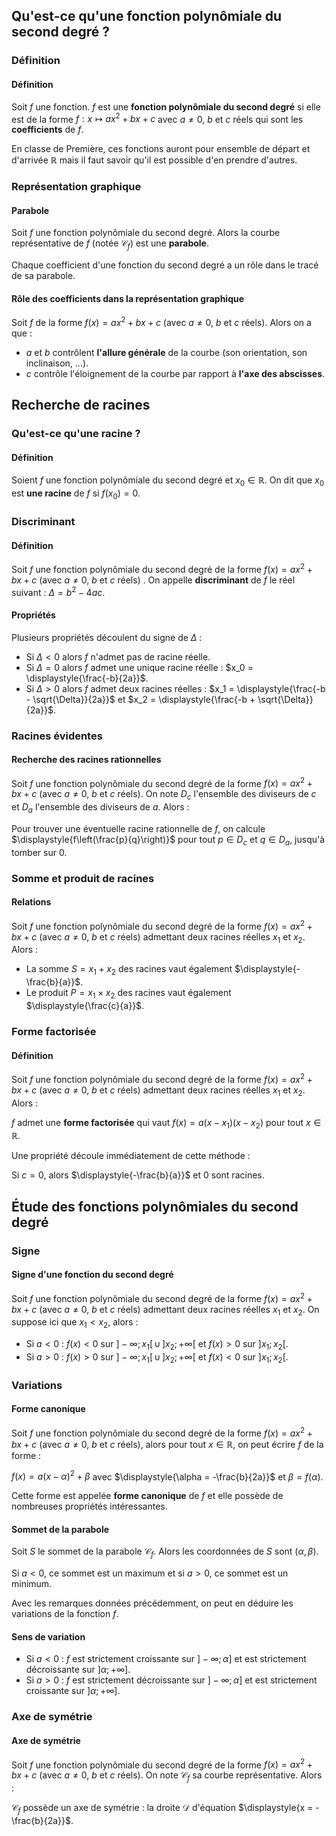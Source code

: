 ## Qu'est-ce qu'une fonction polynômiale du second degré ?

### Définition

<bubble variant="formula">

#### Définition

Soit $f$ une fonction. $f$ est une **fonction polynômiale du second degré** si elle est de la forme
$f : x \mapsto ax^2 + bx + c$ avec $a \neq 0$, $b$ et $c$ réels qui sont les **coefficients** de $f$.

</bubble>

En classe de Première, ces fonctions auront pour ensemble de départ et d'arrivée $\mathbb{R}$ mais il faut savoir qu'il
est possible d'en prendre d'autres.

### Représentation graphique

<bubble variant="formula">

#### Parabole

Soit $f$ une fonction polynômiale du second degré. Alors la courbe représentative de $f$ (notée $\mathcal{C}_f$) est
une **parabole**.

</bubble>

<representation geogebra-id="drmymnkb"></representation>

Chaque coefficient d'une fonction du second degré a un rôle dans le tracé de sa parabole.

<bubble variant="formula">

#### Rôle des coefficients dans la représentation graphique

Soit $f$ de la forme $f(x) = ax^2 + bx +c$ (avec $a \neq 0$, $b$ et $c$ réels). Alors on a que :

* $a$ et $b$ contrôlent **l'allure générale** de la courbe (son orientation, son inclinaison, ...).
* $c$ contrôle l'éloignement de la courbe par rapport à **l'axe des abscisses**.

</bubble>

## Recherche de racines

### Qu'est-ce qu'une racine ?

<bubble variant="formula">

#### Définition

Soient $f$ une fonction polynômiale du second degré et $x_0 \in \mathbb{R}$. On dit que $x_0$ est **une racine** de $f$
si $f(x_0) = 0$.

</bubble>

### Discriminant

<bubble variant="formula">

#### Définition

Soit $f$ une fonction polynômiale du second degré de la forme $f(x) = ax^2 + bx + c$ (avec $a \neq 0$, $b$ et $c$ réels)
. On appelle **discriminant** de $f$ le réel suivant : $\Delta = b^2 - 4ac$.

</bubble>

<bubble variant="formula">

#### Propriétés

Plusieurs propriétés découlent du signe de $\Delta$ :

* Si $\Delta \lt 0$ alors $f$ n'admet pas de racine réelle.
* Si $\Delta = 0$ alors $f$ admet une unique racine réelle : $x_0 = \displaystyle{\frac{-b}{2a}}$.
* Si $\Delta \gt 0$ alors $f$ admet deux racines réelles : $x_1 = \displaystyle{\frac{-b - \sqrt{\Delta}}{2a}}$ et $x_2
  = \displaystyle{\frac{-b + \sqrt{\Delta}}{2a}}$.

</bubble>

### Racines évidentes

<bubble variant="formula">

#### Recherche des racines rationnelles

Soit $f$ une fonction polynômiale du second degré de la forme $f(x) = ax^2 + bx +c$ (avec $a \neq 0$, $b$ et $c$ réels).
On note $D_c$ l'ensemble des diviseurs de $c$ et $D_a$ l'ensemble des diviseurs de $a$. Alors :

Pour trouver une éventuelle racine rationnelle de $f$, on calcule $\displaystyle{f\left(\frac{p}{q}\right)}$ pour tout
$p \in D_c$ et $q \in D_a$, jusqu'à tomber sur $0$.

</bubble>

### Somme et produit de racines

<bubble variant="formula">

#### Relations

Soit $f$ une fonction polynômiale du second degré de la forme $f(x) = ax^2 + bx +c$ (avec $a \neq 0$, $b$ et $c$ réels)
admettant deux racines réelles $x_1$ et $x_2$. Alors :

* La somme $S = x_1 + x_2$ des racines vaut également $\displaystyle{-\frac{b}{a}}$.
* Le produit $P = x_1 \times x_2$ des racines vaut également $\displaystyle{\frac{c}{a}}$.

</bubble>

### Forme factorisée

<bubble variant="formula">

#### Définition

Soit $f$ une fonction polynômiale du second degré de la forme $f(x) = ax^2 + bx +c$ (avec $a \neq 0$, $b$ et $c$ réels)
admettant deux racines réelles $x_1$ et $x_2$. Alors :

$f$ admet une **forme factorisée** qui vaut $f(x) = a(x-x_1)(x-x_2)$ pour tout $x \in \mathbb{R}$.

</bubble>

Une propriété découle immédiatement de cette méthode :

<bubble variant="formula">

Si $c = 0$, alors $\displaystyle{-\frac{b}{a}}$ et $0$ sont racines.

</bubble>

## Étude des fonctions polynômiales du second degré

### Signe

<bubble variant="formula">

#### Signe d'une fonction du second degré

Soit $f$ une fonction polynômiale du second degré de la forme $f(x) = ax^2 + bx +c$ (avec $a \neq 0$, $b$ et $c$ réels)
admettant deux racines réelles $x_1$ et $x_2$. On suppose ici que $x_1 \lt x_2$, alors :

* Si $a \lt 0$ : $f(x) \lt 0$ sur $]-\infty; x_1[ \, \cup \, ]x_2; +\infty[$ et $f(x) \gt 0$ sur $]x_1; x_2[$.
* Si $a \gt 0$ : $f(x) \gt 0$ sur $]-\infty; x_1[ \, \cup \, ]x_2; +\infty[$ et $f(x) \lt 0$ sur $]x_1; x_2[$.

</bubble>

### Variations

<bubble variant="formula">

#### Forme canonique

Soit $f$ une fonction polynômiale du second degré de la forme $f(x) = ax^2 + bx +c$ (avec $a \neq 0$, $b$ et $c$ réels),
alors pour tout $x \in \mathbb{R}$, on peut écrire $f$ de la forme :

$f(x) = a(x - \alpha)^2 + \beta$ avec $\displaystyle{\alpha = -\frac{b}{2a}}$ et $\beta = f(\alpha)$.

</bubble>

Cette forme est appelée **forme canonique** de $f$ et elle possède de nombreuses propriétés intéressantes.

<bubble variant="formula">

#### Sommet de la parabole

Soit $S$ le sommet de la parabole $\mathcal{C}_f$. Alors les coordonnées de $S$ sont $(\alpha, \beta)$.

Si $a \lt 0$, ce sommet est un maximum et si $a \gt 0$, ce sommet est un minimum.

</bubble>

Avec les remarques données précédemment, on peut en déduire les variations de la fonction $f$.

<bubble variant="formula">

#### Sens de variation

* Si $a \lt 0$ : $f$ est strictement croissante sur $]-\infty; \alpha]$ et est strictement décroissante sur $]\alpha;
  +\infty]$.
* Si $a \gt 0$ : $f$ est strictement décroissante sur $]-\infty; \alpha]$ et est strictement croissante sur $]\alpha;
  +\infty]$.

</bubble>

### Axe de symétrie

<bubble variant="formula">

#### Axe de symétrie

Soit $f$ une fonction polynômiale du second degré de la forme $f(x) = ax^2 + bx +c$ (avec $a \neq 0$, $b$ et $c$ réels).
On note $\mathcal{C}_f$ sa courbe représentative. Alors :

$\mathcal{C}_f$ possède un axe de symétrie : la droite $\mathcal{D}$ d'équation $\displaystyle{x = -\frac{b}{2a}}$.

</bubble>
